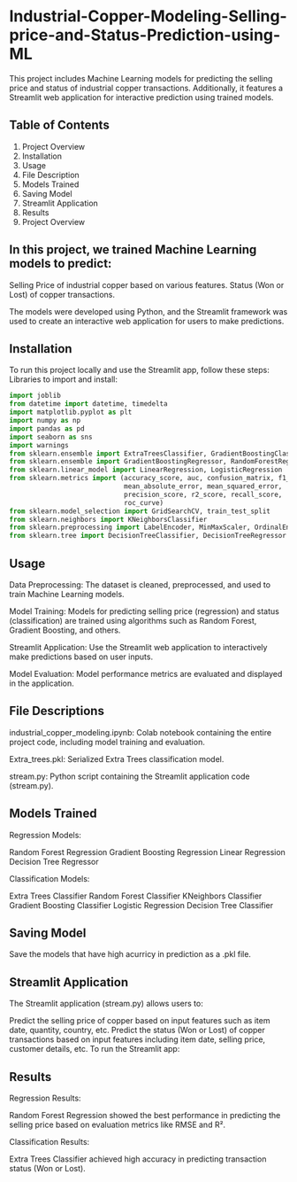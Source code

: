 # Industrial-Copper-Modeling-Selling-price-and-Status-Prediction-using-ML
This project includes Machine Learning models for predicting the selling price and status of industrial copper transactions. Additionally, it features a Streamlit web application for interactive prediction using trained models.

## Table of Contents
1. Project Overview
2. Installation
3. Usage
4. File Description
5. Models Trained
6. Saving Model
7. Streamlit Application
8. Results
9. Project Overview

## In this project, we trained Machine Learning models to predict:

Selling Price of industrial copper based on various features.
Status (Won or Lost) of copper transactions.

The models were developed using Python, and the Streamlit framework was used to create an interactive web application for users to make predictions.

## Installation
To run this project locally and use the Streamlit app, follow these steps:
Libraries to import and install:

```python
import joblib
from datetime import datetime, timedelta
import matplotlib.pyplot as plt
import numpy as np
import pandas as pd
import seaborn as sns
import warnings
from sklearn.ensemble import ExtraTreesClassifier, GradientBoostingClassifier, RandomForestClassifier
from sklearn.ensemble import GradientBoostingRegressor, RandomForestRegressor
from sklearn.linear_model import LinearRegression, LogisticRegression
from sklearn.metrics import (accuracy_score, auc, confusion_matrix, f1_score,
                             mean_absolute_error, mean_squared_error,
                             precision_score, r2_score, recall_score,
                             roc_curve)
from sklearn.model_selection import GridSearchCV, train_test_split
from sklearn.neighbors import KNeighborsClassifier
from sklearn.preprocessing import LabelEncoder, MinMaxScaler, OrdinalEncoder, StandardScaler
from sklearn.tree import DecisionTreeClassifier, DecisionTreeRegressor
```


## Usage
Data Preprocessing: 
The dataset is cleaned, preprocessed, and used to train Machine Learning models.

Model Training: Models for predicting selling price (regression) and status (classification) are trained using algorithms such as Random Forest, Gradient Boosting, and others.

Streamlit Application: Use the Streamlit web application to interactively make predictions based on user inputs.

Model Evaluation: Model performance metrics are evaluated and displayed in the application.

## File Descriptions
industrial_copper_modeling.ipynb: Colab notebook containing the entire project code, including model training and evaluation.

Extra_trees.pkl: Serialized Extra Trees classification model.

stream.py: Python script containing the Streamlit application code (stream.py).

## Models Trained

Regression Models:

Random Forest Regression
Gradient Boosting Regression
Linear Regression
Decision Tree Regressor

Classification Models:

Extra Trees Classifier
Random Forest Classifier
KNeighbors Classifier
Gradient Boosting Classifier
Logistic Regression
Decision Tree Classifier

## Saving Model

Save the models that have high acurricy in prediction as a .pkl file. 

## Streamlit Application

The Streamlit application (stream.py) allows users to:

Predict the selling price of copper based on input features such as item date, quantity, country, etc.
Predict the status (Won or Lost) of copper transactions based on input features including item date, selling price, customer details, etc.
To run the Streamlit app:

## Results

Regression Results:

Random Forest Regression showed the best performance in predicting the selling price based on evaluation metrics like RMSE and R².

Classification Results:

Extra Trees Classifier achieved high accuracy in predicting transaction status (Won or Lost).
